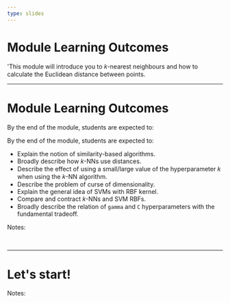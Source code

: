```yaml
---
type: slides
---
```


# Module Learning Outcomes

'This module will introduce you to 𝑘-nearest neighbours and how to calculate the Euclidean distance between points.


---

# Module Learning Outcomes

By the end of the module, students are expected to:

By the end of the module, students are expected to:

- Explain the notion of similarity-based algorithms.
- Broadly describe how 𝑘-NNs use distances.
- Describe the effect of using a small/large value of the hyperparameter 𝑘 when using the 𝑘-NN algorithm.
- Describe the problem of curse of dimensionality.
- Explain the general idea of SVMs with RBF kernel.
- Compare and contract 𝑘-NNs and SVM RBFs. 
- Broadly describe the relation of `gamma` and `C` hyperparameters with the fundamental tradeoff.


Notes: 

<br>

---

# Let's start!

Notes:

<br>
